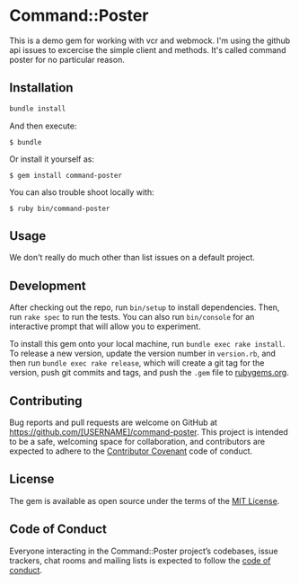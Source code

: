 # Command::Poster

This is a demo gem for working with vcr and webmock.  I'm using the github api issues to excercise the simple client and methods.
It's called command poster for no particular reason.

## Installation

```ruby
bundle install
```

And then execute:

    $ bundle

Or install it yourself as:

    $ gem install command-poster

You can also trouble shoot locally with:

    $ ruby bin/command-poster

## Usage

We don't really do much other than list issues on a default project.

## Development

After checking out the repo, run `bin/setup` to install dependencies. Then, run `rake spec` to run the tests. You can also run `bin/console` for an interactive prompt that will allow you to experiment.

To install this gem onto your local machine, run `bundle exec rake install`. To release a new version, update the version number in `version.rb`, and then run `bundle exec rake release`, which will create a git tag for the version, push git commits and tags, and push the `.gem` file to [rubygems.org](https://rubygems.org).

## Contributing

Bug reports and pull requests are welcome on GitHub at https://github.com/[USERNAME]/command-poster. This project is intended to be a safe, welcoming space for collaboration, and contributors are expected to adhere to the [Contributor Covenant](http://contributor-covenant.org) code of conduct.

## License

The gem is available as open source under the terms of the [MIT License](http://opensource.org/licenses/MIT).

## Code of Conduct

Everyone interacting in the Command::Poster project’s codebases, issue trackers, chat rooms and mailing lists is expected to follow the [code of conduct](https://github.com/[USERNAME]/command-poster/blob/master/CODE_OF_CONDUCT.md).
